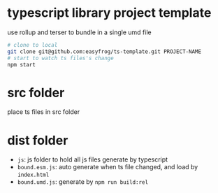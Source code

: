 # typescript library project template

use rollup and terser to bundle in a single umd file

```bash
# clone to local 
git clone git@github.com:easyfrog/ts-template.git PROJECT-NAME
# start to watch ts files's change
npm start
```

# src folder

place ts files in src folder

# dist folder

* `js`: js folder to hold all js files generate by typescript
* `bound.esm.js`: auto generate when ts file changed, and load by `index.html`
* `bound.umd.js`: generate by `npm run build:rel`